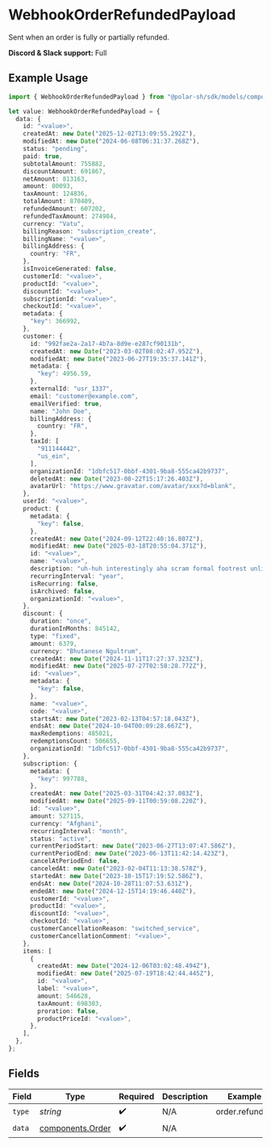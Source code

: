 # WebhookOrderRefundedPayload

Sent when an order is fully or partially refunded.

**Discord & Slack support:** Full

## Example Usage

```typescript
import { WebhookOrderRefundedPayload } from "@polar-sh/sdk/models/components/webhookorderrefundedpayload.js";

let value: WebhookOrderRefundedPayload = {
  data: {
    id: "<value>",
    createdAt: new Date("2025-12-02T13:09:55.292Z"),
    modifiedAt: new Date("2024-06-08T06:31:37.268Z"),
    status: "pending",
    paid: true,
    subtotalAmount: 755882,
    discountAmount: 691867,
    netAmount: 813163,
    amount: 80093,
    taxAmount: 124836,
    totalAmount: 870409,
    refundedAmount: 607202,
    refundedTaxAmount: 274984,
    currency: "Vatu",
    billingReason: "subscription_create",
    billingName: "<value>",
    billingAddress: {
      country: "FR",
    },
    isInvoiceGenerated: false,
    customerId: "<value>",
    productId: "<value>",
    discountId: "<value>",
    subscriptionId: "<value>",
    checkoutId: "<value>",
    metadata: {
      "key": 366992,
    },
    customer: {
      id: "992fae2a-2a17-4b7a-8d9e-e287cf90131b",
      createdAt: new Date("2023-03-02T08:02:47.952Z"),
      modifiedAt: new Date("2023-06-27T19:35:37.141Z"),
      metadata: {
        "key": 4956.59,
      },
      externalId: "usr_1337",
      email: "customer@example.com",
      emailVerified: true,
      name: "John Doe",
      billingAddress: {
        country: "FR",
      },
      taxId: [
        "911144442",
        "us_ein",
      ],
      organizationId: "1dbfc517-0bbf-4301-9ba8-555ca42b9737",
      deletedAt: new Date("2023-08-22T15:17:26.403Z"),
      avatarUrl: "https://www.gravatar.com/avatar/xxx?d=blank",
    },
    userId: "<value>",
    product: {
      metadata: {
        "key": false,
      },
      createdAt: new Date("2024-09-12T22:40:16.807Z"),
      modifiedAt: new Date("2025-03-18T20:55:04.371Z"),
      id: "<value>",
      name: "<value>",
      description: "uh-huh interestingly aha scram formal footrest unlined",
      recurringInterval: "year",
      isRecurring: false,
      isArchived: false,
      organizationId: "<value>",
    },
    discount: {
      duration: "once",
      durationInMonths: 845142,
      type: "fixed",
      amount: 6379,
      currency: "Bhutanese Ngultrum",
      createdAt: new Date("2024-11-11T17:27:37.323Z"),
      modifiedAt: new Date("2025-07-27T02:58:28.772Z"),
      id: "<value>",
      metadata: {
        "key": false,
      },
      name: "<value>",
      code: "<value>",
      startsAt: new Date("2023-02-13T04:57:18.043Z"),
      endsAt: new Date("2024-10-04T00:09:28.667Z"),
      maxRedemptions: 485021,
      redemptionsCount: 506655,
      organizationId: "1dbfc517-0bbf-4301-9ba8-555ca42b9737",
    },
    subscription: {
      metadata: {
        "key": 997788,
      },
      createdAt: new Date("2025-03-31T04:42:37.083Z"),
      modifiedAt: new Date("2025-09-11T00:59:08.220Z"),
      id: "<value>",
      amount: 527115,
      currency: "Afghani",
      recurringInterval: "month",
      status: "active",
      currentPeriodStart: new Date("2023-06-27T13:07:47.586Z"),
      currentPeriodEnd: new Date("2023-06-13T11:42:14.423Z"),
      cancelAtPeriodEnd: false,
      canceledAt: new Date("2023-02-04T11:13:38.578Z"),
      startedAt: new Date("2023-10-15T17:19:52.586Z"),
      endsAt: new Date("2024-10-28T11:07:53.631Z"),
      endedAt: new Date("2024-12-15T14:19:46.440Z"),
      customerId: "<value>",
      productId: "<value>",
      discountId: "<value>",
      checkoutId: "<value>",
      customerCancellationReason: "switched_service",
      customerCancellationComment: "<value>",
    },
    items: [
      {
        createdAt: new Date("2024-12-06T03:02:48.494Z"),
        modifiedAt: new Date("2025-07-19T18:42:44.445Z"),
        id: "<value>",
        label: "<value>",
        amount: 546628,
        taxAmount: 698303,
        proration: false,
        productPriceId: "<value>",
      },
    ],
  },
};
```

## Fields

| Field                                                | Type                                                 | Required                                             | Description                                          | Example                                              |
| ---------------------------------------------------- | ---------------------------------------------------- | ---------------------------------------------------- | ---------------------------------------------------- | ---------------------------------------------------- |
| `type`                                               | *string*                                             | :heavy_check_mark:                                   | N/A                                                  | order.refunded                                       |
| `data`                                               | [components.Order](../../models/components/order.md) | :heavy_check_mark:                                   | N/A                                                  |                                                      |
